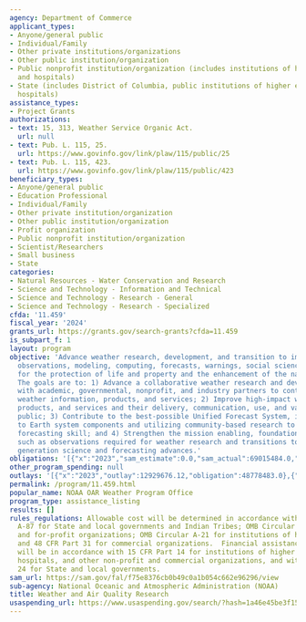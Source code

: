 ```yaml
---
agency: Department of Commerce
applicant_types:
- Anyone/general public
- Individual/Family
- Other private institutions/organizations
- Other public institution/organization
- Public nonprofit institution/organization (includes institutions of higher education
  and hospitals)
- State (includes District of Columbia, public institutions of higher education and
  hospitals)
assistance_types:
- Project Grants
authorizations:
- text: 15, 313, Weather Service Organic Act.
  url: null
- text: Pub. L. 115, 25.
  url: https://www.govinfo.gov/link/plaw/115/public/25
- text: Pub. L. 115, 423.
  url: https://www.govinfo.gov/link/plaw/115/public/423
beneficiary_types:
- Anyone/general public
- Education Professional
- Individual/Family
- Other private institution/organization
- Other public institution/organization
- Profit organization
- Public nonprofit institution/organization
- Scientist/Researchers
- Small business
- State
categories:
- Natural Resources - Water Conservation and Research
- Science and Technology - Information and Technical
- Science and Technology - Research - General
- Science and Technology - Research - Specialized
cfda: '11.459'
fiscal_year: '2024'
grants_url: https://grants.gov/search-grants?cfda=11.459
is_subpart_f: 1
layout: program
objective: 'Advance weather research, development, and transition to improve weather
  observations, modeling, computing, forecasts, warnings, social science, and communication
  for the protection of life and property and the enhancement of the national economy.
  The goals are to: 1) Advance a collaborative weather research and development network
  with academic, governmental, nonprofit, and industry partners to continuously improve
  weather information, products, and services; 2) Improve high-impact weather forecasts,
  products, and services and their delivery, communication, use, and value to the
  public; 3) Contribute to the best-possible Unified Forecast System, including coupling
  to Earth system components and utilizing community-based research to transform weather
  forecasting skill; and 4) Strengthen the mission enabling, foundational infrastructure
  such as observations required for weather research and transitions to achieve next
  generation science and forecasting advances.'
obligations: '[{"x":"2023","sam_estimate":0.0,"sam_actual":69015484.0,"usa_spending_actual":53915484.41},{"x":"2024","sam_estimate":0.0,"sam_actual":34850748.0,"usa_spending_actual":19850750.0},{"x":"2025","sam_estimate":0.0,"sam_actual":0.0,"usa_spending_actual":0.0}]'
other_program_spending: null
outlays: '[{"x":"2023","outlay":12929676.12,"obligation":48778483.0},{"x":"2024","outlay":0.0,"obligation":9066598.0},{"x":"2025","outlay":0.0,"obligation":0.0}]'
permalink: /program/11.459.html
popular_name: NOAA OAR Weather Program Office
program_type: assistance_listing
results: []
rules_regulations: Allowable cost will be determined in accordance with OMB Circular
  A-87 for State and local governments and Indian Tribes; OMB Circular A-122 for nonprofit
  and for-profit organizations; OMB Circular A-21 for institutions of higher education;
  and 48 CFR Part 31 for commercial organizations.  Financial assistance management
  will be in accordance with 15 CFR Part 14 for institutions of higher education,
  hospitals, and other non-profit and commercial organizations, and with 15 CFR Part
  24 for State and local governments.
sam_url: https://sam.gov/fal/f75e8376cb0b49c0a1b054c662e96296/view
sub-agency: National Oceanic and Atmospheric Administration (NOAA)
title: Weather and Air Quality Research
usaspending_url: https://www.usaspending.gov/search/?hash=1a46e45be3f15ca209326b7fdb093793
---
```

